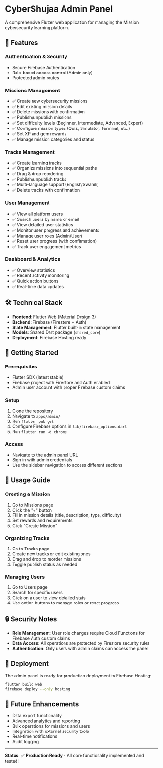 # CyberShujaa Admin Panel

A comprehensive Flutter web application for managing the Mission cybersecurity learning platform.

## 🚀 Features

### **Authentication & Security**
- Secure Firebase Authentication
- Role-based access control (Admin only)
- Protected admin routes

### **Missions Management**
- ✅ Create new cybersecurity missions
- ✅ Edit existing mission details
- ✅ Delete missions with confirmation
- ✅ Publish/unpublish missions
- ✅ Set difficulty levels (Beginner, Intermediate, Advanced, Expert)
- ✅ Configure mission types (Quiz, Simulator, Terminal, etc.)
- ✅ Set XP and gem rewards
- ✅ Manage mission categories and status

### **Tracks Management**
- ✅ Create learning tracks
- ✅ Organize missions into sequential paths
- ✅ Drag & drop reordering
- ✅ Publish/unpublish tracks
- ✅ Multi-language support (English/Swahili)
- ✅ Delete tracks with confirmation

### **User Management**
- ✅ View all platform users
- ✅ Search users by name or email
- ✅ View detailed user statistics
- ✅ Monitor user progress and achievements
- ✅ Manage user roles (Admin/User)
- ✅ Reset user progress (with confirmation)
- ✅ Track user engagement metrics

### **Dashboard & Analytics**
- ✅ Overview statistics
- ✅ Recent activity monitoring
- ✅ Quick action buttons
- ✅ Real-time data updates

## 🛠️ Technical Stack

- **Frontend**: Flutter Web (Material Design 3)
- **Backend**: Firebase (Firestore + Auth)
- **State Management**: Flutter built-in state management
- **Models**: Shared Dart package (`shared_core`)
- **Deployment**: Firebase Hosting ready

## 🚀 Getting Started

### **Prerequisites**
- Flutter SDK (latest stable)
- Firebase project with Firestore and Auth enabled
- Admin user account with proper Firebase custom claims

### **Setup**
1. Clone the repository
2. Navigate to `apps/admin/`
3. Run `flutter pub get`
4. Configure Firebase options in `lib/firebase_options.dart`
5. Run `flutter run -d chrome`

### **Access**
- Navigate to the admin panel URL
- Sign in with admin credentials
- Use the sidebar navigation to access different sections

## 📱 Usage Guide

### **Creating a Mission**
1. Go to Missions page
2. Click the "+" button
3. Fill in mission details (title, description, type, difficulty)
4. Set rewards and requirements
5. Click "Create Mission"

### **Organizing Tracks**
1. Go to Tracks page
2. Create new tracks or edit existing ones
3. Drag and drop to reorder missions
4. Toggle publish status as needed

### **Managing Users**
1. Go to Users page
2. Search for specific users
3. Click on a user to view detailed stats
4. Use action buttons to manage roles or reset progress

## 🔒 Security Notes

- **Role Management**: User role changes require Cloud Functions for Firebase Auth custom claims
- **Data Access**: All operations are protected by Firestore security rules
- **Authentication**: Only users with admin claims can access the panel

## 🚀 Deployment

The admin panel is ready for production deployment to Firebase Hosting:

```bash
flutter build web
firebase deploy --only hosting
```

## 🎯 Future Enhancements

- Data export functionality
- Advanced analytics and reporting
- Bulk operations for missions and users
- Integration with external security tools
- Real-time notifications
- Audit logging

---

**Status**: ✅ **Production Ready** - All core functionality implemented and tested!
